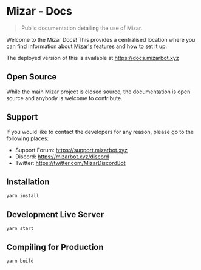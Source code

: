 # Mizar - Docs
> Public documentation detailing the use of Mizar.

Welcome to the Mizar Docs! This provides a centralised location where you can find information about [Mizar's](https://mizarbot.xyz) features and how to set it up.

The deployed version of this is available at https://docs.mizarbot.xyz

## Open Source
While the main Mizar project is closed source, the documentation is open source and anybody is welcome to contribute.

## Support
If you would like to contact the developers for any reason, please go to the following places:
* Support Forum: https://support.mizarbot.xyz
* Discord: https://mizarbot.xyz/discord
* Twitter: https://twitter.com/MizarDiscordBot

## Installation
```console
yarn install
```

## Development Live Server
```console
yarn start
```

## Compiling for Production
```console
yarn build
```